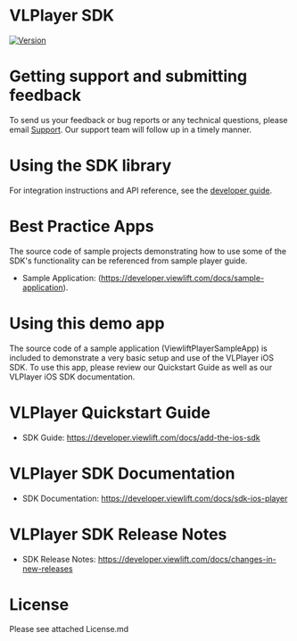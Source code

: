 
VLPlayer SDK 
============
[![Version](https://img.shields.io/cocoapods/v/VLPlayeriOSLib.svg?style=flat)](https://cocoapods.org/pods/VLPlayeriOSLib)

Getting support and submitting feedback
========================================

To send us your feedback or bug reports or any technical questions, please email [Support](mailto:techsupport@viewlift.com). Our support team will follow up in a timely manner.

Using the SDK library
======================

For integration instructions and API reference, see the [developer guide](https://developer.viewlift.com/docs/getting-started).

Best Practice Apps
===================

The source code of sample projects demonstrating how to use some of the SDK's functionality can be referenced from sample player guide.

- Sample Application: (https://developer.viewlift.com/docs/sample-application).

Using this demo app
====================

The source code of a sample application (ViewliftPlayerSampleApp) is included to demonstrate a very basic setup and use of the VLPlayer iOS SDK. To use this app, please review our Quickstart Guide as well as our VLPlayer iOS SDK documentation.

VLPlayer Quickstart Guide
==========================

- SDK Guide: https://developer.viewlift.com/docs/add-the-ios-sdk

VLPlayer SDK Documentation
==========================

- SDK Documentation: https://developer.viewlift.com/docs/sdk-ios-player

VLPlayer SDK Release Notes
==========================

- SDK Release Notes: https://developer.viewlift.com/docs/changes-in-new-releases

License
========

Please see attached License.md

